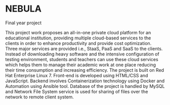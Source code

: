 # NEBULA
Final year project 

This project work proposes an all-in-one private cloud platform for an educational institution, providing multiple cloud-based services to the clients in order to enhance productivity and provide cost optimization. Three major services are provided i.e., StaaS, PaaS and SaaS to the clients. Instead of downloading heavy software and the intensive configuration of testing environment, students and teachers can use these cloud services which helps them to manage their academic work at one place reducing their time consumption and increasing efficiency.
The project is built on Red Hat Enterprise Linux 7. Front-end is developed using HTML/CSS and JavaScript. Backend involves Containerization technology using Docker and Automation using Ansible tool. Database of the project is handled by MySQL and Network File System service is used for sharing of files over the network to remote client system.

